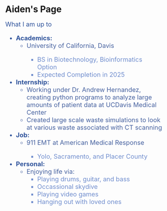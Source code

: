 
<h1>Aiden's Page</h1>
<div style="font-size: 20px; color:#2F539B">
What I am up to
<ul>
    <li><b>Academics:</b>
        <ul style="color:#4863A0">
            <li>University of California, Davis</li>
            <ul style="color:#728FCE">
                <li>BS in Biotechnology, Bioinformatics Option</li>
                <li>Expected Completion in 2025</li>
            </ul>
        </ul>
    </li>
    <li><b>Internship:</b>
        <ul style="color:#4863A0">
            <li>Working under Dr. Andrew Hernandez, creating python programs to analyze large amounts of patient data at UCDavis Medical
            Center</li>
            <li>Created large scale waste simulations to look at various waste associated with CT scanning</li>
        </ul>
    </li>
    <li><b>Job:</b>
        <ul style="color:#4863A0">
            <li>911 EMT at American Medical Response</li>
            <ul style="color:#728FCE">
                <li>Yolo, Sacramento, and Placer County</li>
            </ul>	
        </ul>
    </li>
    <li><b>Personal:</b>
        <ul style="color:#4863A0">
            <li>Enjoying life via:
                <ul style="color:#728FCE">
                    <li>Playing drums, guitar, and bass</li>
                    <li>Occassional skydive</li>
                    <li>Playing video games</li>
                    <li>Hanging out with loved ones</li>
                </ul>
            </li>
        </ul>
    </li>
</ul>
</div>

